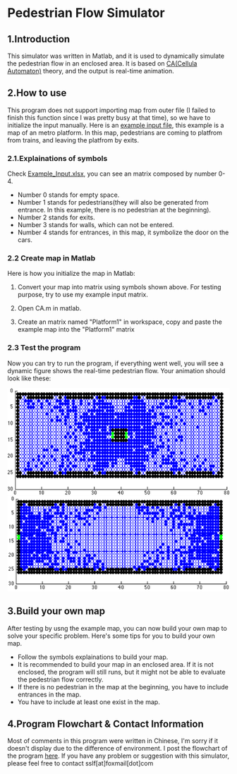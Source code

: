 # Pedestrian Flow Simulator
## 1.Introduction
This simulator was written in Matlab, and it is used to dynamically simulate the pedestrian flow in an enclosed area. It is based on [CA(Cellula Automaton)](https://en.wikipedia.org/wiki/Cellular_automaton) theory, and the output is real-time animation.

## 2.How to use
This program does not support importing map from outer file (I failed to finish this function since I was pretty busy at that time), so we have to initialize the input manually. Here is an [example input file](https://github.com/xwying/Pedestrian_Flow_Simulation/blob/master/Example_Input.xlsx), this example is a map of an metro platform. In this map, pedestrians are coming to platfrom from trains, and leaving the platfrom by exits.

### 2.1.Explainations of symbols
Check [Example_Input.xlsx](https://github.com/xwying/Pedestrian_Flow_Simulation/blob/master/Example_Input.xlsx), you can see an matrix composed by number 0-4.
+ Number 0 stands for empty space.
+ Number 1 stands for pedestrians(they will also be generated from entrance. In this example, there is no pedestrian at the beginning).
+ Number 2 stands for exits.
+ Number 3 stands for walls, which can not be entered.
+ Number 4 stands for entrances, in this map, it symbolize the door on the cars.

### 2.2 Create map in Matlab
Here is how you initialize the map in Matlab:

1. Convert your map into matrix using symbols shown above. For testing purpose, try to use my example input matrix.

2. Open CA.m in matlab. 

3. Create an matrix named "Platform1" in workspace, copy and paste the example map into the "Platform1" matrix

### 2.3 Test the program
Now you can try to run the program, if everything went well, you will see a dynamic figure shows the real-time pedestrian flow. Your animation should look like these:

![Picture1](https://github.com/xwying/Pedestrian_Flow_Simulation/blob/master/Example_output/Picture1.png)
![Picture2](https://github.com/xwying/Pedestrian_Flow_Simulation/blob/master/Example_output/Picture2.png)

## 3.Build your own map
After testing by usng the example map, you can now build your own map to solve your specific problem. Here's some tips for you to build your own map.
+ Follow the symbols explainations to build your map.
+ It is recommended to build your map in an enclosed area. If it is not enclosed, the program will still runs, but it might not be able to evaluate the pedestrian flow correctly.
+ If there is no pedestrian in the map at the beginning, you have to include entrances in the map.
+ You have to include at least one exist in the map.

## 4.Program Flowchart & Contact Information
Most of comments in this program were written in Chinese, I'm sorry if it doesn't display due to the difference of environment. I post the flowchart of the program [here](https://github.com/xwying/Pedestrian_Flow_Simulation/blob/master/Flowchart.png). If you have any problem or suggestion with this simulator, please feel free to contact sslf[at]foxmail[dot]com
